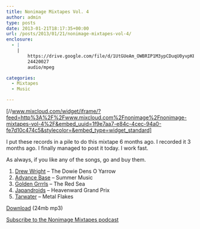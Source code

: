 ```yaml
---
title: Nonimage Mixtapes Vol. 4
author: admin
type: posts
date: 2013-01-21T18:17:35+00:00
url: /posts/2013/01/21/nonimage-mixtapes-vol-4/
enclosure:
  - |
    |
        https://drive.google.com/file/d/1UtGUeAm_OWBRIP1M3ypCDuqU0yvpKECJ/view?usp=sharing
        24420027
        audio/mpeg

categories:
  - Mixtapes
  - Music

---
```

[//www.mixcloud.com/widget/iframe/?feed=http%3A%2F%2Fwww.mixcloud.com%2Fnonimage%2Fnonimage-mixtapes-vol-4%2F&embed_uuid=1f9e7aa7-e84c-4cec-94a0-fe7d10c474c5&stylecolor=&embed_type=widget_standard]

I put these records in a pile to do this mixtape 6 months ago. I recorded it 3 months ago. I finally managed to post it today. I work fast.

As always, if you like any of the songs, go and buy them.

  1. [Drew Wright][1] &#8211; The Dowie Dens O Yarrow
  2. [Advance Base][2] &#8211; Summer Music
  3. [Golden Grrrls][3] &#8211; The Red Sea
  4. [Japandroids][4] &#8211; Heavenward Grand Prix
  5. [Tarwater][5] &#8211; Metal Flakes

[Download][6] (24mb mp3)

[Subscribe to the Nonimage Mixtapes podcast][7]

 [1]: http://www.iamwoundedknee.com/ "Drew Wright aka Wounded Knee"
 [2]: http://www.advancebasemusic.com/ "Advance Base"
 [3]: http://goldengrrrls.tumblr.com/ "Golden Grrrls"
 [4]: http://japandroids.com/ "Japandroids"
 [5]: http://www.tarwater.de/ "Tarwater"
 [6]: https://drive.google.com/file/d/1UtGUeAm_OWBRIP1M3ypCDuqU0yvpKECJ/view?usp=sharing "Nonimage Mixtapes Vol. 4 download"
 [7]: http://feeds.feedburner.com/nonimage-mixtapes "Nonimage Mixtape podcast feed"
